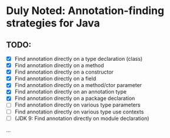 # Duly Noted: Annotation-finding strategies for Java

## TODO:

- [x] Find annotation directly on a type declaration (class)
- [x] Find annotation directly on a method
- [x] Find annotation directly on a constructor
- [x] Find annotation directly on a field
- [x] Find annotation directly on a method/ctor parameter
- [x] Find annotation directly on an annotation type
- [x] Find annotation directly on a package declaration
- [ ] Find annotation directly on various type parameters
- [ ] Find annotation directly on various type use contexts
- [ ] (JDK 9: Find annotation directly on module declaration)

...

